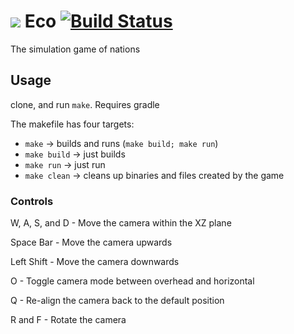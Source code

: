 # ![](http://i.imgur.com/jhtR6dA.png) Eco [![Build Status](https://travis-ci.org/EcoGame/eco.svg?branch=master)](https://travis-ci.org/EcoGame/eco)
The simulation game of nations

## Usage
clone, and run `make`. Requires gradle

The makefile has four targets:

* `make` -> builds and runs (`make build; make run`)
* `make build` -> just builds
* `make run` -> just run
* `make clean` -> cleans up binaries and files created by the game

### Controls

W, A, S, and D - Move the camera within the XZ plane

Space Bar - Move the camera upwards

Left Shift - Move the camera downwards

O - Toggle camera mode between overhead and horizontal 

Q - Re-align the camera back to the default position

R and F - Rotate the camera
